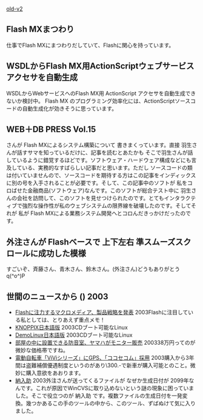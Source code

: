[old-v2](ig030623-orig.html)

## Flash MXまつわり

仕事でFlash MXにまつわりだしていて、Flashに関心を持っています。


## WSDLからFlash MX用ActionScriptウェブサービスアクセサを自動生成

WSDLからWebサービスへのFlash MX用 ActionScript アクセサを自動生成できないか検討中。
Flash MX のプログラミング効率化には、ActionScriptソースコードの自動生成化が効きそうに思っています。

## WEB＋DB PRESS Vol.15

さんが Flash MXによるシステム構築について 書きまくっています。直接 羽生さんが話すサマを知っているだけに、記事を読むとあたかも そこで羽生さんが話しているように錯覚するほどです。ソフトウェア・ハードウェア構成などにも言及している、実務的なすばらしい記事だと思います。ただし ソースコードの類は付いていませんので、ソースコードを期待する方はこの記事をインディックスに別の号を入手されることが必要です。そして、この記事中のソフトが 私をコロばせた金融商品(ソフトウェア)なんです。このソフトが総合テスト中に 羽生さんの会社を訪問して、このソフトを見せつけられたのです。とてもインタラクティブで強烈な操作性が私のウェブシステムの限界線を破壊したのです。そしてそれが 私が Flash MXによる業務システム開発へとコロんだきっかけだったのです。

## 外注さんが Flashベースで 上下左右 準スムーズスクロールに成功した模様

すごいぞ、斉藤さん、青木さん、鈴木さん。(外注さん)どうもありがとう q(^o^)P

## 世間のニュースから () 2003

* [Flashに注力するマクロメディア、製品戦略を発表](http://japan.cnet.com/news/media/story/0,2000047715,20055861,00.htm)  2003Flashに注目している私としては、とりあえず重点メモ！
* [KNOPPIX日本語版](http://unit.aist.go.jp/it/knoppix/)  2003CDブート可能なLinux
* [DemoLinux日本語版](http://unit.aist.go.jp/it/demolinux/index.html)  2003CDブート可能なLinux
* [部屋の中に設置できる防音室、ヤマハがモニター販売](http://www.zdnet.co.jp/news/0306/17/njbt_09.html)  200338万円ってのが微妙な価格帯ですね。
* [電動自転車「ViViシリーズ」にGPS、「ココセコム」採用](http://www.zdnet.co.jp/broadband/0306/17/lp20.html)  2003購入から3年間は盗難補償優遇制度というのがあり\300.-で新車が購入可能とのこと。微妙に購入意欲をあおります。
* [納入助](http://www.vector.co.jp/soft/win95/util/se233359.html)  2003外注さんが送ってくるファイルが なぜか生成日付が 2099年なんです。これが原因でWinCVSに取り込めないという謎の現象に困っていました。そこで役立つのが 納入助 です。複数ファイルの生成日付を一発変換。幾つかあるこの手のツールの中から、このツール、ずばぬけて気に入りました。
